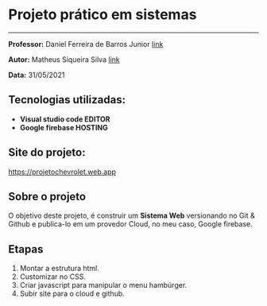 # Projeto prático em sistemas

___
**Professor:** Daniel Ferreira de Barros Junior [link](https://github.com/DanielGTI)<p>
**Autor:** Matheus Siqueira Silva [link](https://github.com/slvsccp)

**Data:** 31/05/2021

## Tecnologias utilizadas:
- **Visual studio code EDITOR**
- **Google firebase HOSTING**

## Site do projeto:
https://projetochevrolet.web.app

## Sobre o projeto
<p>O objetivo deste projeto, é construir um <strong>Sistema Web</strong> versionando no Git & Github e publica-lo em um provedor Cloud, no meu caso, Google firebase.</p>

## Etapas
1. Montar a estrutura html.
2. Customizar no CSS.
3. Criar javascript para manipular o menu hambúrger.
4. Subir site para o cloud e github.
